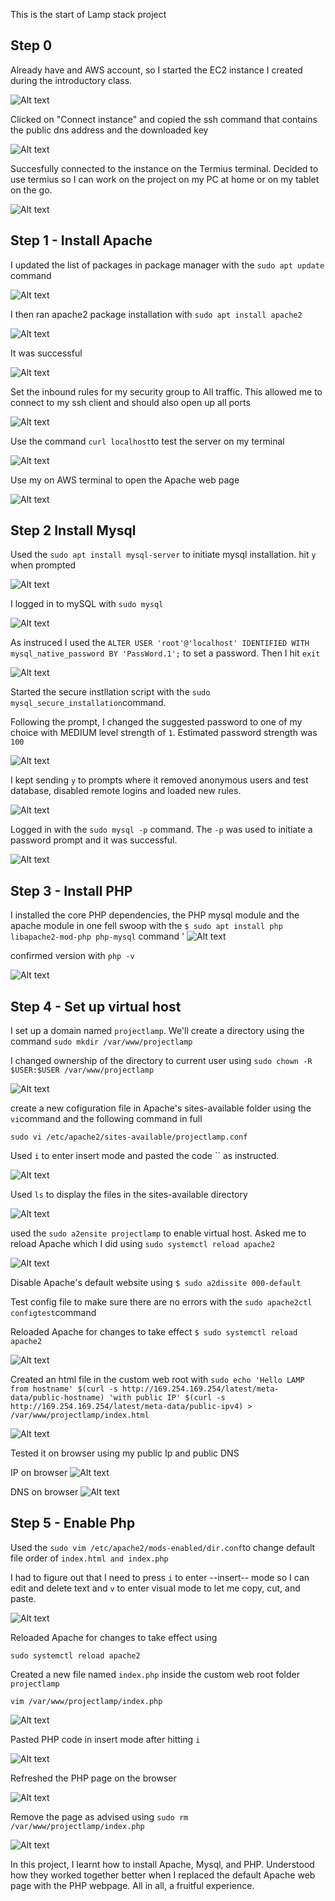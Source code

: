 This is the start of Lamp stack project

## Step 0

Already have and AWS account, so I started the EC2 instance I created during the introductory class. 

![Alt text](<images/AWS instance running.png>)

Clicked on "Connect instance" and copied the ssh command that contains the public dns address and the downloaded key

![Alt text](<images/Copied the ssh command.png>)

Succesfully connected to the instance on the Termius terminal. Decided to use termius so I can work on the project on my PC at home or on my tablet on the go.

![Alt text](<images/successfully connected to the terminal.png>)



## Step 1 - Install Apache

I updated the list of packages in package manager with the `sudo apt update` command

![Alt text](<images/apt update and install apache 1.png>)


I then ran apache2 package installation
with `sudo apt install apache2`

![Alt text](images/apache2.png)

It was successful

![Alt text](<images/apache status.png>)

Set the inbound rules for my security group to All traffic. This allowed me to connect to my ssh client and should also open up all ports

![Alt text](<images/All traffic inbound rules.png>)

Use the command `curl localhost`to test the server on my terminal

![Alt text](<images/curled localhost.png>)

Use my <public ip address> on AWS terminal to open the Apache web page

![Alt text](<images/Apache web page on browser.png>)


## Step 2 Install Mysql

Used the `sudo apt install mysql-server` to initiate mysql installation. hit `y` when prompted

![Alt text](<images/Mysql install.png>)

I logged in to mySQL with `sudo mysql`

![Alt text](<images/MySQL login.png>)

As instruced I used the `ALTER USER 'root'@'localhost' IDENTIFIED WITH mysql_native_password BY 'PassWord.1';` to set a password. Then I hit `exit`

![Alt text](<images/Mysql password change.png>)

Started the secure instllation script with the `sudo mysql_secure_installation`command.

Following the prompt, I changed the suggested password to one of my choice with MEDIUM level strength of `1`. Estimated password strength was `100` 

![Alt text](<images/mysq; secure install with password change to Lion5$night.png>)

I kept sending `y` to prompts where it removed anonymous users and test database, disabled remote logins and loaded new rules. 

![Alt text](<images/Prompt for anon users, remote login, .png>)

Logged in with the `sudo mysql -p` command. The `-p` was used to initiate a password prompt and it was successful.

![Alt text](<images/MySQL login after changes.png>)

## Step 3 - Install PHP

I installed the core PHP dependencies, the PHP mysql module and the apache module in one fell swoop with the `$ sudo apt install php libapache2-mod-php php-mysql` command
'
![Alt text](<images/Installed Php.png>)

confirmed version with `php -v`

![Alt text](<images/Php version confirmed.png>)

## Step 4 - Set up virtual host

I set up a domain named `projectlamp`. We'll create a directory using the command `sudo mkdir /var/www/projectlamp`

I changed ownership of the directory to current user using
 `sudo chown -R $USER:$USER /var/www/projectlamp`

![Alt text](<images/Creating project lamp folder and changing ownership and creating a new config.png>)

 create a new cofiguration file in Apache's sites-available folder using the `vi`command and the following command in full

 `sudo vi /etc/apache2/sites-available/projectlamp.conf`

 Used `i` to enter insert mode and pasted the code `` as instructed. 

![Alt text](<images/projectlamp config file in sites available folder.png>)


 Used `ls` to display the files in the sites-available directory

![Alt text](<images/Using ls to display files created in poroject lamp.png>)

used the `sudo a2ensite projectlamp` to enable virtual host. Asked me to reload Apache which I did using `sudo systemctl reload apache2`

![Alt text](<images/enable virtualhost.png>)

 Disable Apache's default website using `$ sudo a2dissite 000-default`

Test config file to make sure there are no errors with the  `sudo apache2ctl configtest`command

Reloaded Apache for changes to take effect `$ sudo systemctl reload apache2`

![Alt text](<images/disable old default and run config for errors.png>)


Created an html file in the custom web root with `sudo echo 'Hello LAMP from hostname' $(curl -s http://169.254.169.254/latest/meta-data/public-hostname) 'with public IP' $(curl -s http://169.254.169.254/latest/meta-data/public-ipv4) > /var/www/projectlamp/index.html`

![Alt text](<Created index html file for test.png>)

Tested it on browser using my public Ip and public DNS

IP on browser
![Alt text](<images/Virtual host page on browser.png>)

DNS on browser
![Alt text](<images/Public DNS virtual host page on browser.png>)



## Step 5 - Enable Php
Used the
`sudo vim /etc/apache2/mods-enabled/dir.conf`to change default file order of `index.html and index.php`

I had to figure out that I need to press `i` to enter --insert-- mode so I can edit and delete text and `v` to enter visual mode to let me copy, cut, and paste. 

![Alt text](<changed order for Index php and index html on apache config.png>)


Reloaded Apache for changes to take effect
using 

`sudo systemctl reload apache2`

Created a new file named `index.php` inside the custom web root folder `projectlamp`

`vim /var/www/projectlamp/index.php`

![Alt text](<images/index php file in webroot folder.png>)

Pasted PHP code in insert mode after hitting `i`

![Alt text](<images/PHP code in index php file.png>)


Refreshed the PHP page on the browser

![Alt text](<images/PHP page on web browser.png>)


Remove the page as advised using `sudo rm /var/www/projectlamp/index.php`

![Alt text](<images/Deleting the php file.png>)

In this project, I learnt how to install Apache, Mysql, and PHP. Understood how they worked together better when I replaced the default Apache web page with the PHP webpage. All in all, a fruitful experience. 



